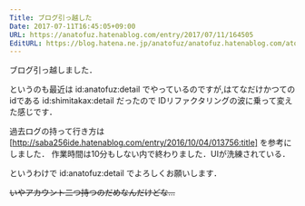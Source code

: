 ```yaml
---
Title: ブログ引っ越した
Date: 2017-07-11T16:45:05+09:00
URL: https://anatofuz.hatenablog.com/entry/2017/07/11/164505
EditURL: https://blog.hatena.ne.jp/anatofuz/anatofuz.hatenablog.com/atom/entry/8599973812278715002
---
```


ブログ引っ越しました．

というのも最近は id:anatofuz:detail でやっているのですが,はてなだけかつてのidである id:shimitakax:detail だったので
IDリファクタリングの波に乗って変えた感じです．

過去ログの持って行き方は　[http://saba256ide.hatenablog.com/entry/2016/10/04/013756:title] を参考にしました．
作業時間は10分もしない内で終わりました．UIが洗練されている．

というわけで id:anatofuz:detail でよろしくお願いします．


<s> いやアカウント二つ持つのだめなんだけどな… </s>
